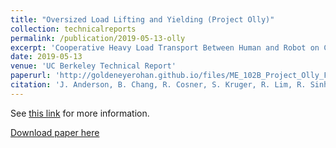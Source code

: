 ```yaml
---
title: "Oversized Load Lifting and Yielding (Project Olly)"
collection: technicalreports
permalink: /publication/2019-05-13-olly
excerpt: 'Cooperative Heavy Load Transport Between Human and Robot on Custom Omni-Directional Robots.'
date: 2019-05-13
venue: 'UC Berkeley Technical Report'
paperurl: 'http://goldeneyerohan.github.io/files/ME_102B_Project_Olly_Final_Report_Public_Version.pdf'
citation: 'J. Anderson, B. Chang, R. Cosner, S. Kruger, R. Lim, R. Sinha, &quot;Oversized Load Lifting and Yielding (Project Olly).&quot; <i> UC Berkeley, Technical Report, 2019. </i>'
---
```

See [this link](https://rohansinha.nl/portfolio/projects-3/) for more information. 

[Download paper here](/files/ME_102B_Project_Olly_Final_Report_Public_Version.pdf)
